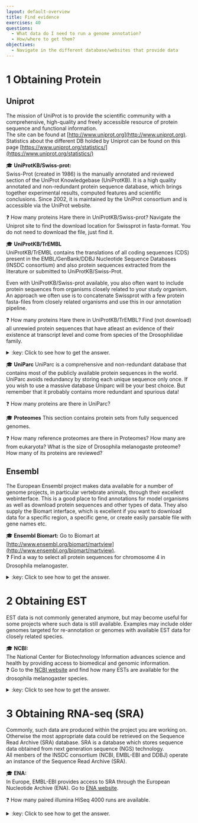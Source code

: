 ```yaml
---
layout: default-overview
title: Find evidence
exercises: 40
questions:
  - What data do I need to run a genome annotation?
  - How/where to get them?
objectives:
  - Navigate in the different database/websites that provide data
---
```


# 1 Obtaining Protein 

## Uniprot  

The mission of UniProt is to provide the scientific community with a comprehensive, high-quality and freely accessible resource of protein sequence and functional information.  
The site can be found at [http://www.uniprot.org](http://www.uniprot.org).
Statistics about the different DB holded by Uniprot can be found on this page [https://www.uniprot.org/statistics/](https://www.uniprot.org/statistics/)

:mortar_board: **UniProtKB/Swiss-prot:**  
Swiss-Prot (created in 1986) is the manually annotated and reviewed section of the UniProt Knowledgebase (UniProtKB). It is a high quality annotated and non-redundant protein sequence database, which brings together experimental results, computed features and scientific conclusions. Since 2002, it is maintained by the UniProt consortium and is accessible via the UniProt website.  

:question: How many proteins Hare there in UniProtKB/Swiss-prot? Navigate the Uniprot site to find the download location for Swissprot in fasta-format. You do not need to download the file, just find it.

:mortar_board: **UniProtKB/TrEMBL**  
UniProtKB/TrEMBL contains the translations of all coding sequences (CDS) present in the EMBL/GenBank/DDBJ Nucleotide Sequence Databases (INSDC consortium) and also protein sequences extracted from the literature or submitted to UniProtKB/Swiss-Prot.  

Even with UniProtKB/Swiss-prot available, you also often want to include protein sequences from organisms closely related to your study organism. An approach we often use is to concatenate Swissprot with a few protein fasta-files from closely related organisms and use this in our annotation pipeline.

:question: How many proteins Hare there in UniProtKB/TrEMBL? Find (not download) all unrewied protein sequences that have atleast an evidence of their existence at transcript level and come from species of the Drosophilidae family.

<details>
<summary>:key: Click to see how to get the answer.</summary>
On the &lt;<strong>search bar</strong>&gt;, click the &lt;<strong>advanced</strong>&gt; button.  
  From the new opened tab:
  <ol>
   <li>Select <strong>Unreviewed</strong> from the list.</li>
   <li>Type the <strong>+</strong> icon to add one more criteria then select <strong>Protein Existence [PE]>Evidence at transcript level</strong> from the list.</li>
   <li>Type the <strong>+</strong> icon to add one more criteria then select <strong>Taxonomy [OC]</strong> from the list and type Drosophilidae.</li>
  </ol>
The <strong>search query</strong> corresponding to this task is the following:  
       <code>taxonomy:drosophilidae existence:"Evidence at transcript level [2]" AND reviewed:no</code>
</details>

:mortar_board: **UniParc**
UniParc is a comprehensive and non-redundant database that contains most of the publicly available protein sequences in the world. UniParc avoids redundancy by storing each unique sequence only once.
If you wish to use a massive database Uniparc will be your best choice. But remember that it probably contains more redundant and spurious data!

:question: How many proteins are there in UniParc?

:mortar_board: **Proteomes**
This section contains protein sets from fully sequenced genomes.

:question: How many reference proteomes are there in Proteomes? How many are from eukaryota? What is the size of Drosophila melanogaste proteome? How many of its proteins are reviewed?

## Ensembl  

The European Ensembl project makes data available for a number of genome projects, in particular vertebrate animals, through their excellent webinterface. This is a good place to find annotations for model organisms as well as download protein sequences and other types of data. They also supply the Biomart interface, which is excellent if you want to download data for a specific region, a specific gene, or create easily parsable file with gene names etc.

:mortar_board: **Ensembl Biomart:** 
Go to Biomart at [http://www.ensembl.org/biomart/martview](http://www.ensembl.org/biomart/martview).  
:question: Find a way to select all protein sequences for chromosome 4 in Drosophila melanogaster. 

<details>
<summary>:key: Click to see how to get the answer.</summary>
From the ensembl biomart web page at [http://www.ensembl.org/biomart/martview](http://www.ensembl.org/biomart/martview):
  <ol>
   <li>On the left menu click on &lt;<strong>Dataset</strong>&gt;, then select the &lt;<strong>Ensembl Genes</strong>&gt; database and the &lt;<strong>Drosophila melanogaster</strong>&gt; dataset.</li>
   <li>On the left menu click on &lt;<strong>Filters</strong>&gt;, then select the &lt;<strong>REGION</strong>&gt; paragraph, tick the checkbox &lt;<strong>Chromosome/scaffold</strong>&gt; and select the chromosome number &lt;<strong>4</strong>&gt;.</li>
   <li>On the left menu click on &lt;<strong>Attributes</strong>&gt;, then tick the checkbox &lt;<strong>Sequences</strong>&gt; and tick the checkbox &lt;<strong>Peptide</strong>&gt;.</li>
<li>You can check how many genes are related to your criterium by clicking the &lt;<strong>Count</strong>&gt; button at the top. To see the selected dataset (and to download it) you have to click the &lt;<strong>Results</strong>&gt; button.</li>
  </ol>
</details>  

# 2 Obtaining EST

EST data is not commonly generated anymore, but may become useful for some projects where such data is still available. Examples may include older genomes targeted for re-annotation or genomes with available EST data for closely related species.

:mortar_board: **NCBI:**  
The National Center for Biotechnology Information advances science and health by providing access to biomedical and genomic information.  
:question: Go to the [NCBI website](https://www.ncbi.nlm.nih.gov) and find how many ESTs are available for the drosophila melanogaster species.

<details>
<summary>:key: Click to see how to get the answer.</summary>
On the NCBI main page:  
  <ol>
   <li>Type <strong>Drosophila melanogaster</strong> in the &lt;<strong>search</strong>&gt; bar.</li>
   <li>Under the &lt;<strong>Genomes</strong>&gt; database click on &lt;<strong>Nucleotide</strong>&gt;.</li>
   <li>On the left side of the newly opened page you should find the information under the &lt;<strong>Sequence Type</strong>&gt; section.</li>
  </ol>
</details>

# 3 Obtaining RNA-seq (SRA)

Commonly, such data are produced within the project you are working on. Otherwise the most appropriate data could be retrieved on the Sequence Read Archive (SRA) database. SRA is a database which stores sequence data obtained from next generation sequence (NGS) technology.  
All menbers of the INSDC consortium (NCBI, EMBL-EBI and DDBJ) operate an instance of the Sequence Read Archive (SRA).  

:mortar_board: **ENA:**  
In Europe, EMBL-EBI provides access to SRA through the European Nucleotide Archive (ENA). Go to [ENA website](https://www.ebi.ac.uk/ena).  

:question: How many paired illumina HiSeq 4000 runs are available.

<details>
<summary>:key: Click to see how to get the answer.</summary>
click on the &lt;<strong>search and browse</strong>&gt; tab, then under the &lt;<strong>Free text search</strong>&gt; paragraph click on the &lt;<strong>ENA Advanced Search</strong>&gt; link. You should end up on this page: <i>https://www.ebi.ac.uk/ena/data/warehouse/search</i>.  
  From here:
  <ol>
   <li>Select <strong>Read</strong> from the &lt;<strong>select domain</strong>&gt; list.</li>
   <li>Type <strong>Drosophila melanogaster</strong> into the &lt;<strong>Taxon name</strong>&gt; field.</li>
   <li>Select <strong>Paired</strong> from the &lt;<strong>Librairy layout</strong>&gt; field.</li>
   <li>Select <strong>Illumina HiSeq 4000</strong> from the &lt;<strong>Instrument model</strong>&gt; field.</li>
   <li>Click on search.</li>
  </ol>
The <strong>search query</strong> corresponding to this task is the following:  
       <code>library_layout="PAIRED" AND tax_eq(7227) AND instrument_model="Illumina HiSeq 4000"</code>
</details>
